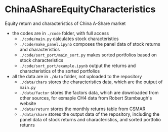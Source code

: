 # ChinaAShareEquityCharacteristics
Equity return and characteristics of China A-Share market

- the codes are in `./code` folder, with full access
    - `./code/main.py` calculates stock characteristics
    - `./code/make_panel.ipynb` composes the panel data of stock returns and characteristics
    - `./code/sort_port/main_sort.py` makes sorted portfolios based on stock characteristics
    - `./code/sort_port/example.ipynb` output the returns and characteristics of the sorted portfolios
- all the data are in `./data` folder, not uploaded to the repository
    - `./data/chars` stores the characteristics data, which are the output of `main.py`
    - `./data/factor` stores the factors data, which are downloaded from other sources, for exmaple CH4 data from Robert Stambaugh's website
    - `./data/return` stores the monthly returns table from CSMAR
    - `./data/share` stores the output data of the repository, including the panel data of stock returns and characteristics, and sorted portfolio retunrs